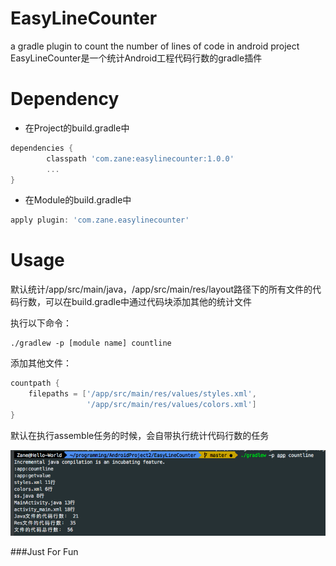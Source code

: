 # EasyLineCounter
a gradle plugin to count the number of lines of code in android project
EasyLineCounter是一个统计Android工程代码行数的gradle插件

# Dependency
+ 在Project的build.gradle中
```groovy
dependencies {
        classpath 'com.zane:easylinecounter:1.0.0'
        ...
}
```
+ 在Module的build.gradle中
```groovy
apply plugin: 'com.zane.easylinecounter'
```

# Usage
默认统计/app/src/main/java，/app/src/main/res/layout路径下的所有文件的代码行数，可以在build.gradle中通过代码块添加其他的统计文件

执行以下命令：
```shell
./gradlew -p [module name] countline
```

添加其他文件：
```groovy
countpath {
    filepaths = ['/app/src/main/res/values/styles.xml',
                 '/app/src/main/res/values/colors.xml']
}
```

默认在执行assemble任务的时候，会自带执行统计代码行数的任务

![shoot](shoot.jpg)

###Just For Fun
